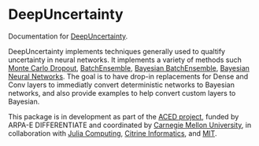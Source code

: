 # DeepUncertainty

Documentation for [DeepUncertainty](https://github.com/DwaraknathT/DeepUncertainty.jl).

DeepUncertainty implements techniques generally used to qualtify uncertainty in neural networks. It implements a variety of methods such [Monte Carlo Dropout](https://arxiv.org/abs/1506.02142), [BatchEnsemble](https://arxiv.org/abs/2002.06715), [Bayesian BatchEnsemble](https://arxiv.org/abs/2005.07186), [Bayesian Neural Networks](https://arxiv.org/abs/1505.05424). The goal is to have drop-in replacements for Dense and Conv layers to immediatly convert deterministic networks to Bayesian networks, and also provide examples to help convert custom layers to Bayesian.

This package is in development as part of the [ACED project](https://www.cmu.edu/aced/), funded by ARPA-E DIFFERENTIATE and coordinated by [Carnegie Mellon University](https://www.cmu.edu/), in collaboration with [Julia Computing](https://juliacomputing.com/), [Citrine Informatics](https://citrine.io/), and [MIT](https://web.mit.edu/).
